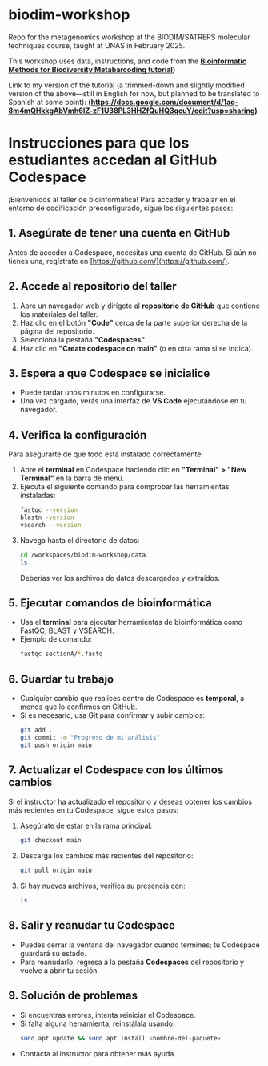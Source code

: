 # biodim-workshop
Repo for the metagenomics workshop at the BIODIM/SATREPS molecular techniques course, taught at UNAS in February 2025.

This workshop uses data, instructions, and code from the **[Bioinformatic Methods for Biodiversity Metabarcoding tutorial](https://learnmetabarcoding.github.io/LearnMetabarcoding/index.html))**

Link to my version of the tutorial (a trimmed-down and slightly modified version of the above––still in English for now, but planned to be translated to Spanish at some point): **(https://docs.google.com/document/d/1aq-8m4mQHkkgAbVmh6IZ-zF1U38PL3HHZfQuHQ3qcuY/edit?usp=sharing)**


# Instrucciones para que los estudiantes accedan al GitHub Codespace

¡Bienvenidos al taller de bioinformática! Para acceder y trabajar en el entorno de codificación preconfigurado, sigue los siguientes pasos:

## 1. Asegúrate de tener una cuenta en GitHub
Antes de acceder a Codespace, necesitas una cuenta de GitHub. Si aún no tienes una, regístrate en [https://github.com/](https://github.com/).

## 2. Accede al repositorio del taller
1. Abre un navegador web y dirígete al **repositorio de GitHub** que contiene los materiales del taller.
2. Haz clic en el botón **"Code"** cerca de la parte superior derecha de la página del repositorio.
3. Selecciona la pestaña **"Codespaces"**.
4. Haz clic en **"Create codespace on main"** (o en otra rama si se indica).

## 3. Espera a que Codespace se inicialice
- Puede tardar unos minutos en configurarse.
- Una vez cargado, verás una interfaz de **VS Code** ejecutándose en tu navegador.

## 4. Verifica la configuración
Para asegurarte de que todo está instalado correctamente:
1. Abre el **terminal** en Codespace haciendo clic en **"Terminal" > "New Terminal"** en la barra de menú.
2. Ejecuta el siguiente comando para comprobar las herramientas instaladas:
   ```bash
   fastqc --version
   blastn -version
   vsearch --version
   ```
3. Navega hasta el directorio de datos:
   ```bash
   cd /workspaces/biodim-workshop/data
   ls
   ```
   Deberías ver los archivos de datos descargados y extraídos.

## 5. Ejecutar comandos de bioinformática
- Usa el **terminal** para ejecutar herramientas de bioinformática como FastQC, BLAST y VSEARCH.
- Ejemplo de comando:
   ```bash
   fastqc sectionA/*.fastq
   ```

## 6. Guardar tu trabajo
- Cualquier cambio que realices dentro de Codespace es **temporal**, a menos que lo confirmes en GitHub.
- Si es necesario, usa Git para confirmar y subir cambios:
   ```bash
   git add .
   git commit -m "Progreso de mi análisis"
   git push origin main
   ```

## 7. Actualizar el Codespace con los últimos cambios
Si el instructor ha actualizado el repositorio y deseas obtener los cambios más recientes en tu Codespace, sigue estos pasos:
1. Asegúrate de estar en la rama principal:
   ```bash
   git checkout main
   ```
2. Descarga los cambios más recientes del repositorio:
   ```bash
   git pull origin main
   ```
3. Si hay nuevos archivos, verifica su presencia con:
   ```bash
   ls
   ```

## 8. Salir y reanudar tu Codespace
- Puedes cerrar la ventana del navegador cuando termines; tu Codespace guardará su estado.
- Para reanudarlo, regresa a la pestaña **Codespaces** del repositorio y vuelve a abrir tu sesión.

## 9. Solución de problemas
- Si encuentras errores, intenta reiniciar el Codespace.
- Si falta alguna herramienta, reinstálala usando:
   ```bash
   sudo apt update && sudo apt install <nombre-del-paquete>
   ```
- Contacta al instructor para obtener más ayuda.
